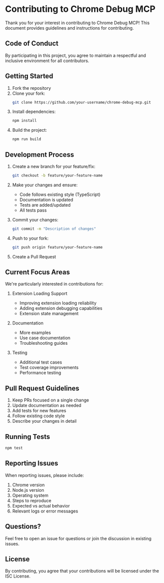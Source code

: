 # Contributing to Chrome Debug MCP

Thank you for your interest in contributing to Chrome Debug MCP! This document provides guidelines and instructions for contributing.

## Code of Conduct

By participating in this project, you agree to maintain a respectful and inclusive environment for all contributors.

## Getting Started

1. Fork the repository
2. Clone your fork:
   ```bash
   git clone https://github.com/your-username/chrome-debug-mcp.git
   ```
3. Install dependencies:
   ```bash
   npm install
   ```
4. Build the project:
   ```bash
   npm run build
   ```

## Development Process

1. Create a new branch for your feature/fix:
   ```bash
   git checkout -b feature/your-feature-name
   ```

2. Make your changes and ensure:
   - Code follows existing style (TypeScript)
   - Documentation is updated
   - Tests are added/updated
   - All tests pass

3. Commit your changes:
   ```bash
   git commit -m "Description of changes"
   ```

4. Push to your fork:
   ```bash
   git push origin feature/your-feature-name
   ```

5. Create a Pull Request

## Current Focus Areas

We're particularly interested in contributions for:

1. Extension Loading Support
   - Improving extension loading reliability
   - Adding extension debugging capabilities
   - Extension state management

2. Documentation
   - More examples
   - Use case documentation
   - Troubleshooting guides

3. Testing
   - Additional test cases
   - Test coverage improvements
   - Performance testing

## Pull Request Guidelines

1. Keep PRs focused on a single change
2. Update documentation as needed
3. Add tests for new features
4. Follow existing code style
5. Describe your changes in detail

## Running Tests

```bash
npm test
```

## Reporting Issues

When reporting issues, please include:

1. Chrome version
2. Node.js version
3. Operating system
4. Steps to reproduce
5. Expected vs actual behavior
6. Relevant logs or error messages

## Questions?

Feel free to open an issue for questions or join the discussion in existing issues.

## License

By contributing, you agree that your contributions will be licensed under the ISC License.